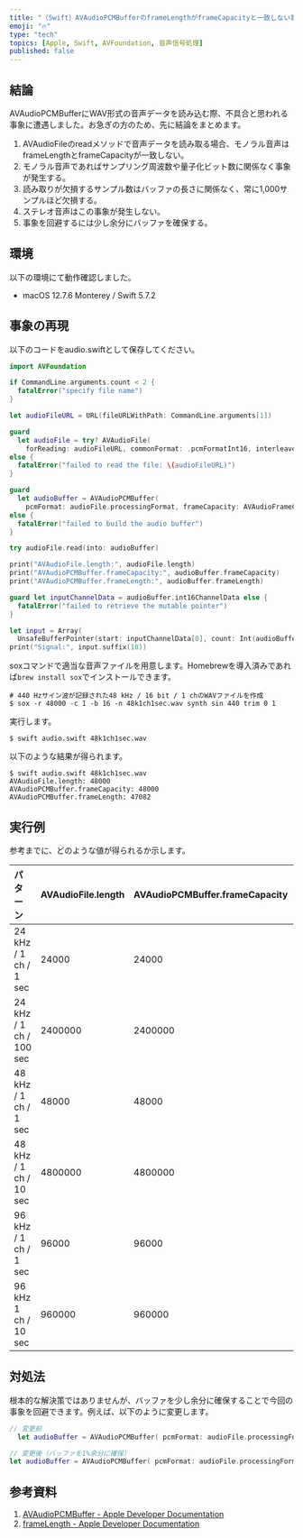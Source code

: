 ```yaml
---
title: "（Swift）AVAudioPCMBufferのframeLengthがframeCapacityと一致しない事象について"
emoji: "🔥"
type: "tech"
topics: [Apple, Swift, AVFoundation, 音声信号処理]
published: false
---
```

## 結論

AVAudioPCMBufferにWAV形式の音声データを読み込む際、不具合と思われる事象に遭遇しました。お急ぎの方のため、先に結論をまとめます。

1. AVAudioFileのreadメソッドで音声データを読み取る場合、モノラル音声はframeLengthとframeCapacityが一致しない。
2. モノラル音声であればサンプリング周波数や量子化ビット数に関係なく事象が発生する。
3. 読み取りが欠損するサンプル数はバッファの長さに関係なく、常に1,000サンプルほど欠損する。
4. ステレオ音声はこの事象が発生しない。
5. 事象を回避するには少し余分にバッファを確保する。

## 環境

以下の環境にて動作確認しました。

- macOS 12.7.6 Monterey / Swift 5.7.2

## 事象の再現

以下のコードをaudio.swiftとして保存してください。

```swift
import AVFoundation

if CommandLine.arguments.count < 2 {
  fatalError("specify file name")
}

let audioFileURL = URL(fileURLWithPath: CommandLine.arguments[1])

guard
  let audioFile = try? AVAudioFile(
    forReading: audioFileURL, commonFormat: .pcmFormatInt16, interleaved: false)
else {
  fatalError("failed to read the file: \(audioFileURL)")
}

guard
  let audioBuffer = AVAudioPCMBuffer(
    pcmFormat: audioFile.processingFormat, frameCapacity: AVAudioFrameCount(audioFile.length))
else {
  fatalError("failed to build the audio buffer")
}

try audioFile.read(into: audioBuffer)

print("AVAudioFile.length:", audioFile.length)
print("AVAudioPCMBuffer.frameCapacity:", audioBuffer.frameCapacity)
print("AVAudioPCMBuffer.frameLength:", audioBuffer.frameLength)

guard let inputChannelData = audioBuffer.int16ChannelData else {
  fatalError("failed to retrieve the mutable pointer")
}

let input = Array(
  UnsafeBufferPointer(start: inputChannelData[0], count: Int(audioBuffer.frameLength)))
print("Signal:", input.suffix(10))
```

soxコマンドで適当な音声ファイルを用意します。Homebrewを導入済みであれば`brew install sox`でインストールできます。

```console
# 440 Hzサイン波が記録された48 kHz / 16 bit / 1 chのWAVファイルを作成
$ sox -r 48000 -c 1 -b 16 -n 48k1ch1sec.wav synth sin 440 trim 0 1
```

実行します。

```console
$ swift audio.swift 48k1ch1sec.wav
```

以下のような結果が得られます。

```console
$ swift audio.swift 48k1ch1sec.wav
AVAudioFile.length: 48000
AVAudioPCMBuffer.frameCapacity: 48000
AVAudioPCMBuffer.frameLength: 47082
```
## 実行例

参考までに、どのような値が得られるか示します。

| パターン | AVAudioFile.length | AVAudioPCMBuffer.frameCapacity | AVAudioPCMBuffer.frameLength |
|:---|:---|:---|:---|
| 24 kHz / 1 ch / 1 sec | 24000 | 24000 | 24000 |
| 24 kHz / 1 ch / 100 sec | 2400000 | 2400000 | 2398186 |
| 48 kHz / 1 ch / 1 sec | 48000 | 48000 | 47082 |
| 48 kHz / 1 ch / 10 sec | 4800000 | 4800000 | 4798442 |
| 96 kHz / 1 ch / 1 sec | 96000 | 96000 | 94186 |
| 96 kHz 1 ch / 10 sec | 960000 | 960000 | 958442 |

## 対処法

根本的な解決策ではありませんが、バッファを少し余分に確保することで今回の事象を回避できます。例えば、以下のように変更します。

```swift
// 変更前
  let audioBuffer = AVAudioPCMBuffer( pcmFormat: audioFile.processingFormat, frameCapacity: AVAudioFrameCount(audioFile.length))

// 変更後（バッファを1%余分に確保）
let audioBuffer = AVAudioPCMBuffer( pcmFormat: audioFile.processingFormat, frameCapacity: AVAudioFrameCount(audioFile.length + audioFile.length / 100))
```

## 参考資料

1. [AVAudioPCMBuffer - Apple Developer Documentation](https://developer.apple.com/documentation/avfaudio/avaudiopcmbuffer)
2. [frameLength - Apple Developer Documentation](https://developer.apple.com/documentation/avfaudio/avaudiopcmbuffer/1386069-framelength)
